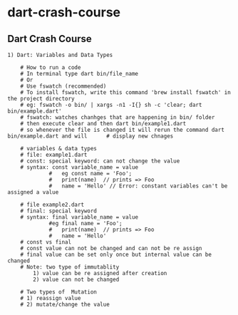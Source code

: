 # dart-crash-course

## Dart Crash Course

    1) Dart: Variables and Data Types

        # How to run a code
        # In terminal type dart bin/file_name
        # Or
        # Use fswatch (recommended)
        # To install fswatch, write this command 'brew install fswatch' in the project directory
        # eg: fswatch -o bin/ | xargs -n1 -I{} sh -c 'clear; dart bin/example.dart'
        # fswatch: watches chanhges that are happening in bin/ folder
        # then execute clear and then dart bin/example1.dart
        # so whenever the file is changed it will rerun the command dart bin/example.dart and will      # display new chnages

        # variables & data types
        # file: example1.dart
        # const: special keyword: can not change the value
        # syntax: const variable_name = value
                 #   eg const name = 'Foo';
                 #   print(name)  // prints => Foo
                 #   name = 'Hello' // Error: constant variables can't be assigned a value

        # file example2.dart
        # final: special keyword
        # syntax: final variable_name = value
                 #eg final name = 'Foo';
                 #   print(name)  // prints => Foo
                 #   name = 'Hello'
        # const vs final
        # const value can not be changed and can not be re assign
        # final value can be set only once but internal value can be changed
        # Note: two type of immutablity
            1) value can be re assigned after creation
            2) value can not be changed

        # Two types of  Mutation
        # 1) reassign value
        # 2) mutate/change the value
